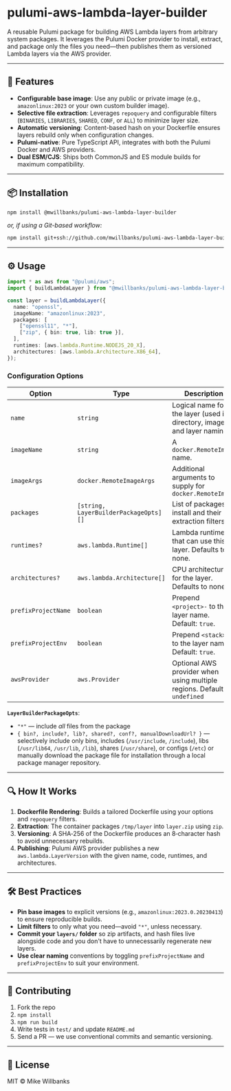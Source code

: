 # pulumi-aws-lambda-layer-builder

A reusable Pulumi package for building AWS Lambda layers from arbitrary system packages. It leverages the Pulumi Docker provider to install, extract, and package only the files you need—then publishes them as versioned Lambda layers via the AWS provider.

---

## 🚀 Features

- **Configurable base image**: Use any public or private image (e.g., `amazonlinux:2023` or your own custom builder image).
- **Selective file extraction**: Leverages `repoquery` and configurable filters (`BINARIES`, `LIBRARIES`, `SHARED`, `CONF`, or `ALL`) to minimize layer size.
- **Automatic versioning**: Content-based hash on your Dockerfile ensures layers rebuild only when configuration changes.
- **Pulumi-native**: Pure TypeScript API, integrates with both the Pulumi Docker and AWS providers.
- **Dual ESM/CJS**: Ships both CommonJS and ES module builds for maximum compatibility.

---

## 📦 Installation

```bash
npm install @mwillbanks/pulumi-aws-lambda-layer-builder
```

_or, if using a Git-based workflow:_

```bash
npm install git+ssh://github.com/mwillbanks/pulumi-aws-lambda-layer-builder.git
```

---

## ⚙️ Usage

```ts
import * as aws from "@pulumi/aws";
import { buildLambdaLayer } from "@mwillbanks/pulumi-aws-lambda-layer-builder";

const layer = buildLambdaLayer({
  name: "openssl",
  imageName: "amazonlinux:2023",
  packages: [
    ["openssl11", "*"],
    ["zip", { bin: true, lib: true }],
  ],
  runtimes: [aws.lambda.Runtime.NODEJS_20_X],
  architectures: [aws.lambda.Architecture.X86_64],
});
```

### Configuration Options

| Option              | Type                                  | Description                                                              |
| ------------------- | ------------------------------------- | ------------------------------------------------------------------------ |
| `name`              | `string`                              | Logical name for the layer (used in directory, image, and layer naming). |
| `imageName`         | `string`                              | A `docker.RemoteImage` name.                                             |
| `imageArgs`         | `docker.RemoteImageArgs`              | Additional arguments to supply for `docker.RemoteImage`                  |
| `packages`          | `[string, LayerBuilderPackageOpts][]` | List of packages to install and their extraction filters.                |
| `runtimes?`         | `aws.lambda.Runtime[]`                | Lambda runtimes that can use this layer. Defaults to none.               |
| `architectures?`    | `aws.lambda.Architecture[]`           | CPU architectures for the layer. Defaults to none.                       |
| `prefixProjectName` | `boolean`                             | Prepend `<project>-` to the layer name. Default: `true`.                 |
| `prefixProjectEnv`  | `boolean`                             | Prepend `<stack>-` to the layer name. Default: `true`.                   |
| `awsProvider`       | `aws.Provider`                        | Optional AWS provider when using multiple regions. Default `undefined`   |

**`LayerBuilderPackageOpts`**:

- `"*"` — include _all_ files from the package
- `{ bin?, include?, lib?, shared?, conf?, manualDownloadUrl? }` — selectively include only bins, includes (`/usr/include`, `/include`), libs (`/usr/lib64`, `/usr/lib`, `/lib`), shares (`/usr/share`), or configs (`/etc`) or manually download the package file for installation through a local package manager repository.

---

## 🔍 How It Works

1. **Dockerfile Rendering**: Builds a tailored Dockerfile using your options and `repoquery` filters.
2. **Extraction**: The container packages `/tmp/layer` into `layer.zip` using `zip`.
3. **Versioning**: A SHA‑256 of the Dockerfile produces an 8‑character hash to avoid unnecessary rebuilds.
4. **Publishing**: Pulumi AWS provider publishes a new `aws.lambda.LayerVersion` with the given name, code, runtimes, and architectures.

---

## 🛠️ Best Practices

- **Pin base images** to explicit versions (e.g., `amazonlinux:2023.0.20230413`) to ensure reproducible builds.
- **Limit filters** to only what you need—avoid `"*"`, unless necessary.
- **Commit your `layers/` folder** so zip artifacts, and hash files live alongside code and you don't have to unnecessarily regenerate new layers.
- **Use clear naming** conventions by toggling `prefixProjectName` and `prefixProjectEnv` to suit your environment.

---

## 🤝 Contributing

1. Fork the repo
2. `npm install`
3. `npm run build`
4. Write tests in `test/` and update `README.md`
5. Send a PR — we use conventional commits and semantic versioning.

---

## 📄 License

MIT © Mike Willbanks

